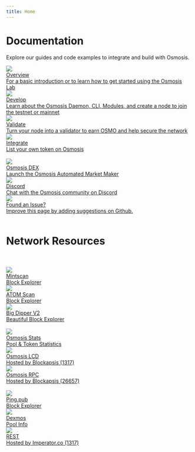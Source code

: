 ```yaml
---
title: Home
---
```


# Documentation

Explore our guides and code examples to integrate and build with Osmosis. 

<div class="cards twoColumn">
  <a href="overview/" class="card">
    <img src="img/book-open-reader-solid.svg" class="filter-icon"/>
    <div class="title">
      Overview
    </div>
    <div class="text">
      For a basic introduction or to learn how to get started using the Osmosis Lab
    </div>
  </a>
  <a href="developing/" class="card">
    <img src="img/code-solid.svg" class="filter-icon"/>
    <div class="title">
      Develop
    </div>
    <div class="text">
      Learn about the Osmosis Daemon, CLI, Modules, and create a node to join the testnet or mainnet
    </div>
  </a>

  <a href="validators/" class="card">
    <img src="img/circle-check-solid.svg" class="filter-icon"/>
    <div class="title">
      Validate
    </div>
    <div class="text">
      Turn your node into a validator to earn OSMO and help secure the network
    </div>
  </a>

  <a href="integrate/" class="card">
    <img src="img/code-pull-request-solid.svg" class="filter-icon"/>
    <div class="title">
      Integrate
    </div>
    <div class="text">
      List your own token on Osmosis
    </div>
  </a>

</div>

<br />

<div class="cards threeColumn">
  <a href="https://app.osmosis.zone/" class="card lg" target="_blank">
    <img src="img/osmologo.svg">
    <div class="title">
     Osmosis DEX
    </div>
    <div class="text">
      Launch the Osmosis Automated Market Maker
    </div>
  </a>
<a href="https://discord.gg/x3eRgAWbhw" class="card lg" target="_blank">
    <img src="img/discord.svg">
    <div class="title">
     Discord
    </div>
    <div class="text">
      Chat with the Osmosis community on Discord
    </div>
  </a>
  <a href="https://github.com/osmosis-labs/docs" class="card lg" target="_blank">
    <img src="img/github.svg">
    <div class="title">
    Found an Issue?
    </div>
    <div class="text">
    Improve this page by adding suggestions on Github.
    </div>
  </a>
</div>

<br />

# Network Resources
<br />
<br />
<div class="cards threeColumn">
  <a href="https://mintscan.io/osmosis" class="card lg" target="_blank">
    <img src="img/mintscan.png">
    <div class="title">
     Mintscan
    </div>
    <div class="text">
     Block Explorer
    </div>
  </a>
  <a href="https://atomscan.com/osmosis" class="card lg" target="_blank">
    <img src="img/atomscan.png">
    <div class="title">
     ATOM Scan
    </div>
    <div class="text">
     Block Explorer
    </div>
  </a>
  <a href="https://osmosis.bigdipper.live/" class="card lg" target="_blank">
    <img src="img/big_dipper.png">
    <div class="title">
     Big Dipper V2
    </div>
    <div class="text">
     Beautiful Block Explorer
    </div>
  </a>
</div>
<br />
<div class="cards threeColumn">
  <a href="https://info.osmosis.zone/" class="card lg" target="_blank">
    <img src="img/stats_app.png">
    <div class="title">
      Osmosis Stats
    </div>
    <div class="text">
     Pool & Token Statistics
    </div>
  </a>
  <a href="https://lcd-osmosis.blockapsis.com/swagger/" class="card lg" target="_blank">
    <img src="img/tender-lcd.png">
    <div class="title">
     Osmosis LCD
    </div>
    <div class="text">
     Hosted by Blockapsis (1317)
    </div>
  </a>
  <a href="https://rpc-osmosis.blockapsis.com/" class="card lg" target="_blank">
    <img src="img/tender-rpc.png">
    <div class="title">
     Osmosis RPC
    </div>
    <div class="text">
     Hosted by Blockapsis (26657)
    </div>
  </a>
</div>
<br />
<div class="cards threeColumn">
  <a href="https://ping.pub/osmosis" class="card lg" target="_blank">
    <img src="img/ping.png">
    <div class="title">
     Ping.pub
    </div>
    <div class="text">
     Block Explorer
    </div>
  </a>
  <a href="https://www.dexmos.app/" class="card lg" target="_blank">
    <img src="img/dexmos.png">
    <div class="title">
     Dexmos
    </div>
    <div class="text">
     Pool Info
    </div>
  </a>
    <a href="https://api-osmosis.imperator.co/swagger/" class="card lg" target="_blank">
    <img src="img/swagger.png">
    <div class="title">
     REST
    </div>
    <div class="text">
     Hosted by Imperator.co (1317)
    </div>
  </a>
</div>